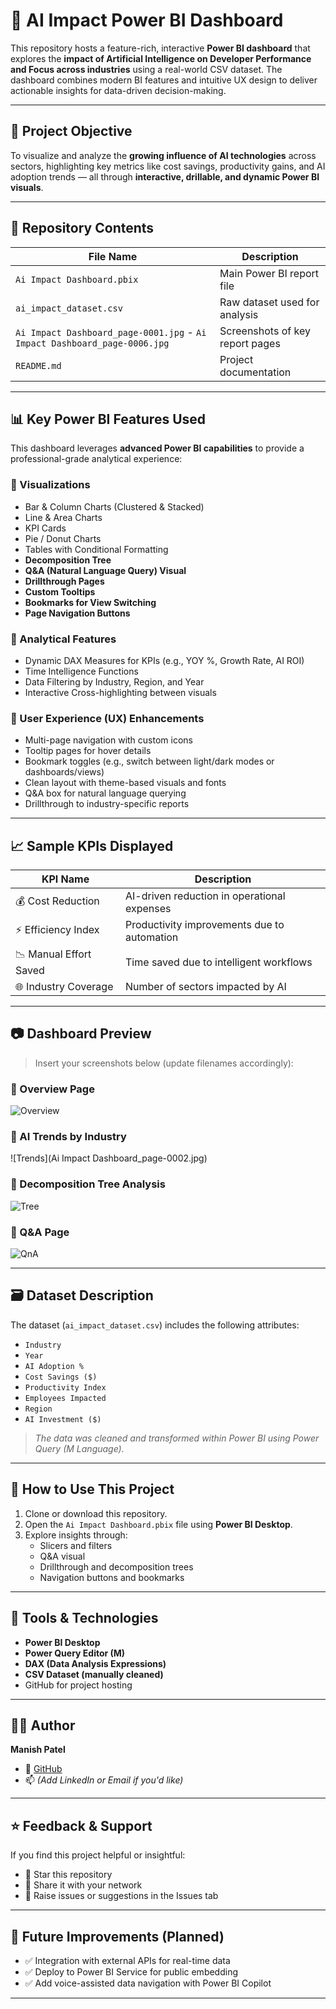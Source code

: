 # 🧠 AI Impact Power BI Dashboard

This repository hosts a feature-rich, interactive **Power BI dashboard** that explores the **impact of Artificial Intelligence on Developer Performance and Focus across industries** using a real-world CSV dataset. The dashboard combines modern BI features and intuitive UX design to deliver actionable insights for data-driven decision-making.

---

## 📌 Project Objective

To visualize and analyze the **growing influence of AI technologies** across sectors, highlighting key metrics like cost savings, productivity gains, and AI adoption trends — all through **interactive, drillable, and dynamic Power BI visuals**.

---

## 📁 Repository Contents

| File Name                     | Description |
|------------------------------|-------------|
| `Ai Impact Dashboard.pbix`   | Main Power BI report file |
| `ai_impact_dataset.csv`      | Raw dataset used for analysis |
| `Ai Impact Dashboard_page-0001.jpg` - `Ai Impact Dashboard_page-0006.jpg` | Screenshots of key report pages |
| `README.md`                  | Project documentation |

---

## 📊 Key Power BI Features Used

This dashboard leverages **advanced Power BI capabilities** to provide a professional-grade analytical experience:

### 🔷 Visualizations
- Bar & Column Charts (Clustered & Stacked)
- Line & Area Charts
- KPI Cards
- Pie / Donut Charts
- Tables with Conditional Formatting
- **Decomposition Tree**
- **Q&A (Natural Language Query) Visual**
- **Drillthrough Pages**
- **Custom Tooltips**
- **Bookmarks for View Switching**
- **Page Navigation Buttons**

### 🎯 Analytical Features
- Dynamic DAX Measures for KPIs (e.g., YOY %, Growth Rate, AI ROI)
- Time Intelligence Functions
- Data Filtering by Industry, Region, and Year
- Interactive Cross-highlighting between visuals

### 🧭 User Experience (UX) Enhancements
- Multi-page navigation with custom icons
- Tooltip pages for hover details
- Bookmark toggles (e.g., switch between light/dark modes or dashboards/views)
- Clean layout with theme-based visuals and fonts
- Q&A box for natural language querying
- Drillthrough to industry-specific reports

---

## 📈 Sample KPIs Displayed

| KPI Name              | Description                                  |
|-----------------------|----------------------------------------------|
| 💰 Cost Reduction     | AI-driven reduction in operational expenses  |
| ⚡ Efficiency Index   | Productivity improvements due to automation  |
| 📉 Manual Effort Saved| Time saved due to intelligent workflows      |
| 🌐 Industry Coverage  | Number of sectors impacted by AI             |

---

## 📷 Dashboard Preview

> Insert your screenshots below (update filenames accordingly):

### 📍 Overview Page
![Overview]()

### 📍 AI Trends by Industry
![Trends](Ai Impact Dashboard_page-0002.jpg)

### 📍 Decomposition Tree Analysis
![Tree](preview3.png)

### 📍 Q&A Page
![QnA](preview4.png)

---

## 🗃️ Dataset Description

The dataset (`ai_impact_dataset.csv`) includes the following attributes:

- `Industry`  
- `Year`  
- `AI Adoption %`  
- `Cost Savings ($)`  
- `Productivity Index`  
- `Employees Impacted`  
- `Region`  
- `AI Investment ($)`  

> *The data was cleaned and transformed within Power BI using Power Query (M Language).*

---

## 🚀 How to Use This Project

1. Clone or download this repository.
2. Open the `Ai Impact Dashboard.pbix` file using **Power BI Desktop**.
3. Explore insights through:
   - Slicers and filters
   - Q&A visual
   - Drillthrough and decomposition trees
   - Navigation buttons and bookmarks

---

## 🔧 Tools & Technologies

- **Power BI Desktop**
- **Power Query Editor (M)**
- **DAX (Data Analysis Expressions)**
- **CSV Dataset (manually cleaned)**
- GitHub for project hosting

---

## 👨‍💻 Author

**Manish Patel**

- 🔗 [GitHub](https://github.com/mp-patel04)
- 📫 *(Add LinkedIn or Email if you'd like)*

---

## ⭐ Feedback & Support

If you find this project helpful or insightful:
- 🌟 Star this repository
- 🔄 Share it with your network
- 💬 Raise issues or suggestions in the Issues tab

---

## 📌 Future Improvements (Planned)

- ✅ Integration with external APIs for real-time data
- ✅ Deploy to Power BI Service for public embedding
- ✅ Add voice-assisted data navigation with Power BI Copilot

---

